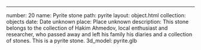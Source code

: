 ---

number: 20
name: Pyrite stone
path: pyrite
layout: object.html
collection: objects
date: Date unknown
place: Place unknown
description: This stone belongs to the collection of Hakim Ahmedov, local enthusiast and researcher, who passed away and left his family his diaries and a collection of stones. This is a pyrite stone.
3d_model: pyrite.glb
